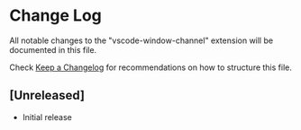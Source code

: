 # Change Log

All notable changes to the "vscode-window-channel" extension will be documented in this file.

Check [Keep a Changelog](http://keepachangelog.com/) for recommendations on how to structure this file.

## [Unreleased]

- Initial release